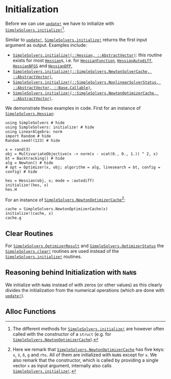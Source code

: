 # Initialization

Before we can use [`update!`](@ref) we have to initialize with [`SimpleSolvers.initialize!`](@ref)[^1].

[^1]: The different methods for [`SimpleSolvers.initialize!`](@ref) are however often called with the constructor of a `struct` (e.g. for [`SimpleSolvers.NewtonOptimizerCache`](@ref)).

Similar to [`update!`](@ref), [`SimpleSolvers.initialize!`](@ref) returns the first input argument as output. Examples include:
- [`SimpleSolvers.initialize!(::Hessian, ::AbstractVector)`](@ref): this routine exists for most [`Hessian`](@ref)s, i.e. for [`HessianFunction`](@ref), [`HessianAutodiff`](@ref), [`HessianBFGS`](@ref) and [`HessianDFP`](@ref),
- [`SimpleSolvers.initialize!(::SimpleSolvers.NewtonSolverCache, ::AbstractVector)`](@ref),
- [`SimpleSolvers.initialize!(::SimpleSolvers.NonlinearSolverStatus, ::AbstractVector, ::Base.Callable)`](@ref),
- [`SimpleSolvers.initialize!(::SimpleSolvers.NewtonOptimizerCache, ::AbstractVector)`](@ref).

We demonstrate these examples in code. First for an instance of [`SimpleSolvers.Hessian`](@ref):

```@example initialization
using SimpleSolvers # hide
using SimpleSolvers: initialize! # hide
using LinearAlgebra: norm
import Random # hide
Random.seed!(123) # hide

x = rand(3)
obj = MultivariateObjective(x -> norm(x - vcat(0., 0., 1.)) ^ 2, x)
bt = Backtracking() # hide
alg = Newton() # hide
# opt = Optimizer(x, obj; algorithm = alg, linesearch = bt, config = config) # hide

hes = Hessian(obj, x; mode = :autodiff)
initialize!(hes, x)
hes.H
```

For an instance of [`SimpleSolvers.NewtonOptimizerCache`](@ref)[^2]:

[^2]: Here we remark that [`SimpleSolvers.NewtonOptimizerCache`](@ref) has five keys: `x`, `x̄`, `δ`, `g` and `rhs`. All of them are initialized with `NaN`s except for `x`. We also remark that the constructor, which is called by providing a single vector `x` as input argument, internally also calls [`SimpleSolvers.initialize!`](@ref).

```@example initialization
cache = SimpleSolvers.NewtonOptimizerCache(x)
initialize!(cache, x)
cache.g
```

## Clear Routines

For [`SimpleSolvers.OptimizerResult`](@ref) and [`SimpleSolvers.OptimizerStatus`](@ref) the [`SimpleSolvers.clear!`](@ref) routines are used instead of the [`SimpleSolvers.initialize!`](@ref) routines.

## Reasoning behind Initialization with `NaN`s

We initialize with `NaN`s instead of with zeros (or other values) as this clearly divides the initialization from the numerical operations (which are done with [`update!`](@ref)).

## Alloc Functions